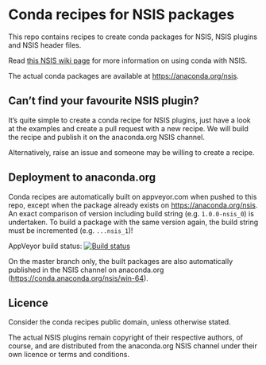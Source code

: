 Conda recipes for NSIS packages
===============================

This repo contains recipes to create conda packages for NSIS, NSIS plugins and
NSIS header files.

Read [this NSIS wiki page](http://nsis.sourceforge.net/Conda) for more
information on using conda with NSIS.

The actual conda packages are available at https://anaconda.org/nsis.


Can’t find your favourite NSIS plugin?
--------------------------------------

It’s quite simple to create a conda recipe for NSIS plugins, just have a look
at the examples and create a pull request with a new recipe. We will build the
recipe and publish it on the anaconda.org NSIS channel.

Alternatively, raise an issue and someone may be willing to create a recipe.


Deployment to anaconda.org
--------------------------

Conda recipes are automatically built on appveyor.com when pushed to this
repo, except when the package already exists on https://anaconda.org/nsis.
An exact comparison of version including build string (e.g. `1.0.0-nsis_0`)
is undertaken. To build a package with the same version again, the build
string must be incremented (e.g. `...nsis_1`)!

AppVeyor build status: [![Build status](https://ci.appveyor.com/api/projects/status/ji9xddqa4rwijr89?svg=true)](https://ci.appveyor.com/project/faph/nsis-conda-recipes)

On the master branch only, the built packages are also automatically published
in the NSIS channel on anaconda.org (https://conda.anaconda.org/nsis/win-64).


Licence
-------

Consider the conda recipes public domain, unless otherwise stated.

The actual NSIS plugins remain copyright of their respective authors, of
course, and are distributed from the anaconda.org NSIS channel under their own
licence or terms and conditions.
